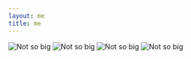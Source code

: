 ```yaml
---
layout: me
title: me
---
```


![Not so big](https://raw.githubusercontent.com/iamdingzi/iamdingzi.github.io/master/assets/img/1.jpg)
![Not so big](https://raw.githubusercontent.com/iamdingzi/iamdingzi.github.io/master/assets/img/2.jpg)
![Not so big](https://raw.githubusercontent.com/iamdingzi/iamdingzi.github.io/master/assets/img/3.jpg)
![Not so big](https://raw.githubusercontent.com/iamdingzi/iamdingzi.github.io/master/assets/img/4.jpg)
